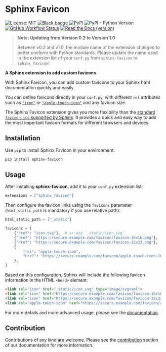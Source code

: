 # Sphinx Favicon

[![License: MIT](https://img.shields.io/badge/License-MIT-yellow.svg)](https://opensource.org/licenses/MIT)
[![Black badge](https://img.shields.io/badge/code%20style-black-000000.svg)](https://github.com/psf/black)
[![PyPI](https://img.shields.io/pypi/v/sphinx-favicon?logo=python&logoColor=white)](https://pypi.org/project/sphinx-favicon/)
![PyPI - Python Version](https://img.shields.io/pypi/pyversions/sphinx-favicon?color=blue&logo=python&logoColor=white)
[![GitHub Workflow Status](https://img.shields.io/github/actions/workflow/status/tcmetzger/sphinx-favicon/basic-ci.yml?logo=github&logoColor=white)](https://github.com/tcmetzger/sphinx-favicon/actions/workflows/basic-ci.yml)
[![Read the Docs (version)](https://img.shields.io/readthedocs/sphinx-favicon/latest?logo=readthedocs&logoColor=white)](https://readthedocs.org/projects/sphinx-favicon/)

> **Note: Updating from Version 0.2 to Version 1.0**
>
> Between v0.2 and v1.0, the module name of the extension changed to better conform with Python standards. Please update the name used in the extension list of your `conf.py` from `sphinx-favicon` to `sphinx_favicon`!

**A Sphinx extension to add custom favicons**

With Sphinx Favicon, you can add custom favicons to your Sphinx html
documentation quickly and easily.

You can define favicons directly in your `conf.py`, with different `rel`
attributes such as [`"icon"`](https://html.spec.whatwg.org/multipage/links.html#rel-icon)
or [`"apple-touch-icon"`](https://developer.apple.com/library/archive/documentation/AppleApplications/Reference/SafariWebContent/ConfiguringWebApplications/ConfiguringWebApplications.html) and
any favicon size.

The Sphinx Favicon extension gives you more flexibility than the [standard
`favicon.ico` supported by Sphinx](https://www.sphinx-doc.org/en/master/usage/configuration.html#confval-html_favicon). It provides a quick and easy way to add the most
important favicon formats for different browsers and devices.

## Installation

Use ``pip`` to install Sphinx Favicon in your environment:

```sh
pip install sphinx-favicon
```

## Usage

After installing **sphinx-favicon**, add it to your `conf.py` extension list:

```python
extensions = ["sphinx_favicon"]
```

Then configure the favicon links using the `favicons` parameter (`html_static_path` is mandatory if you use relative path):

```python
html_static_path = ["_static"]

favicons = [
    {"href": "icon.svg"},  # => use `_static/icon.svg`
    {"href": "https://secure.example.com/favicon/favicon-16x16.png"},
    {"href": "https://secure.example.com/favicon/favicon-32x32.png"},
    {
        "rel": "apple-touch-icon",
        "href": "https://secure.example.com/favicon/apple-touch-icon-180x180.png",
    },
]
```

Based on this configuration, Sphinx will include the following favicon information in the HTML `<head>` element:

```html
<link rel="icon" href="_static/icon.svg" type="image/svg+xml">
<link rel="icon" href="https://secure.example.com/favicon/favicon-16x16.png" sizes="16x16" type="image/png">
<link rel="icon" href="https://secure.example.com/favicon/favicon-32x32.png" sizes="32x32" type="image/png">
<link rel="apple-touch-icon" href="https://secure.example.com/favicon/apple-touch-icon-180x180.png" sizes="180x180" type="image/png">
```

For more details and more advanced usage, please see the
[documentation](https://sphinx-favicon.readthedocs.io).

## Contribution

Contributions of any kind are welcome. Please see the
[contribution](https://sphinx-favicon.readthedocs.io/en/latest/contribute.html) section of
our documentation for more information.
